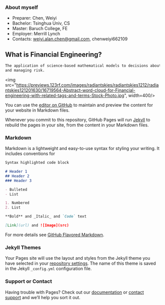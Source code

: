 ### About myself

- Preparer: Chen, Weiyi
- Bachelor: Tsinghua Univ, CS
- Master: Baruch College, FE
- Employer: Merrill Lynch
- Contacts: weiyi.alan.chen@gmail.com, chenweiyi662109

## What is Financial Engineering?

```markdown
The application of science-based mathematical models to decisions about saving, investing, borrowing, lending, 
and managing risk.
```

<img src="https://previews.123rf.com/images/radiantskies/radiantskies1212/radiantskies121201630/16719564-Abstract-word-cloud-for-Financial-engineering-with-related-tags-and-terms-Stock-Photo.jpg", width=400/>

You can use the [editor on GitHub](https://github.com/weiyialanchen/nuts/edit/master/README.md) to maintain and preview the content for your website in Markdown files.

Whenever you commit to this repository, GitHub Pages will run [Jekyll](https://jekyllrb.com/) to rebuild the pages in your site, from the content in your Markdown files.

### Markdown

Markdown is a lightweight and easy-to-use syntax for styling your writing. It includes conventions for

```markdown
Syntax highlighted code block

# Header 1
## Header 2
### Header 3

- Bulleted
- List

1. Numbered
2. List

**Bold** and _Italic_ and `Code` text

[Link](url) and ![Image](src)
```

For more details see [GitHub Flavored Markdown](https://guides.github.com/features/mastering-markdown/).

### Jekyll Themes

Your Pages site will use the layout and styles from the Jekyll theme you have selected in your [repository settings](https://github.com/weiyialanchen/nuts/settings). The name of this theme is saved in the Jekyll `_config.yml` configuration file.

### Support or Contact

Having trouble with Pages? Check out our [documentation](https://help.github.com/categories/github-pages-basics/) or [contact support](https://github.com/contact) and we’ll help you sort it out.
